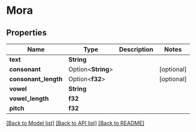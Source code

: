 # Mora

## Properties

Name | Type | Description | Notes
------------ | ------------- | ------------- | -------------
**text** | **String** |  | 
**consonant** | Option<**String**> |  | [optional]
**consonant_length** | Option<**f32**> |  | [optional]
**vowel** | **String** |  | 
**vowel_length** | **f32** |  | 
**pitch** | **f32** |  | 

[[Back to Model list]](../generated/README.md#documentation-for-models) [[Back to API list]](../generated/README.md#documentation-for-api-endpoints) [[Back to README]](../generated/README.md)


